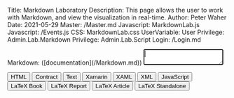 Title: Markdown Laboratory
Description: This page allows the user to work with Markdown, and view the visualization in real-time.
Author: Peter Waher
Date: 2021-05-29
Master: /Master.md
Javascript: MarkdownLab.js
Javascript: /Events.js
CSS: MarkdownLab.css
UserVariable: User
Privilege: Admin.Lab.Markdown
Privilege: Admin.Lab.Script
Login: /Login.md

<div id="Lab">
<section id="MarkdownSection">
<div id="MarkdownDiv">
Markdown: ([documentation](/Markdown.md))
<textarea id="Markdown" autofocus="autofocus" wrap="hard" onkeydown="return MarkdownKeyDown(this,event);"></textarea>
</div>
</section>

<section id="HtmlSection">

<button class="posButtonPressed" data-suffix="Html" onclick="FormatButtonClicked(this)">HTML</button>
<button class="posButton" data-suffix="SmartContract" onclick="FormatButtonClicked(this)">Contract</button>
<button class="posButton" data-suffix="Text" onclick="FormatButtonClicked(this)">Text</button>
<button class="posButton" data-suffix="XamarinForms" onclick="FormatButtonClicked(this)">Xamarin</button>
<button class="posButton" data-suffix="Xaml" onclick="FormatButtonClicked(this)">XAML</button>
<button class="posButton" data-suffix="Xml" onclick="FormatButtonClicked(this)">XML</button>
<button class="posButton" data-suffix="JavaScript" onclick="FormatButtonClicked(this)">JavaScript</button>
<button class="posButton" data-suffix="LaTeXBook" onclick="FormatButtonClicked(this)">LaTeX Book</button>
<button class="posButton" data-suffix="LaTeXReport" onclick="FormatButtonClicked(this)">LaTeX Report</button>
<button class="posButton" data-suffix="LaTeXArticle" onclick="FormatButtonClicked(this)">LaTeX Article</button>
<button class="posButton" data-suffix="LaTeXStandalone" onclick="FormatButtonClicked(this)">LaTeX Standalone</button>

<div id="HtmlDiv">
</div>
</section>
</div>
